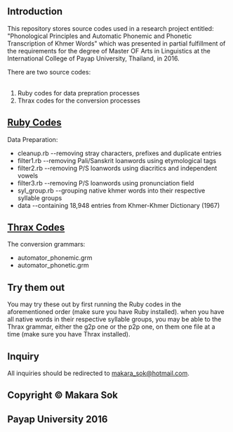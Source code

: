 <h2>Introduction</h2>
<p>This repository stores source codes used in a research project entitled: "Phonological Principles and Automatic Phonemic and Phonetic Transcription of Khmer Words" which was presented in partial fulfillment of the requirements for the degree of Master OF Arts in Linguistics at the International College of Payap University, Thailand, in 2016.</p>

There are two source codes:
    <ol>     
        <li>Ruby codes for data prepration processes</li>
        <li>Thrax codes for the conversion processes</li>
    </ol> 

    
<h2><a href="https://www.ruby-lang.org/en/">Ruby Codes</a></h2>
Data Preparation:
    <ul>     
        <li>cleanup.rb --removing stray characters, prefixes and duplicate entries</li>
        <li>filter1.rb --removing Pali/Sanskrit loanwords using etymological tags</li>
        <li>filter2.rb --removing P/S loanwords using diacritics and independent vowels</li>
        <li>filter3.rb --removing P/S loanwords using pronunciation field</li>
        <li>syl_group.rb --grouping native khmer words into their respective syllable groups</li>
        <li>data --containing 18,948 entries from Khmer-Khmer Dictionary (1967)</li>
    </ul> 

<h2><a href="http://openfst.cs.nyu.edu/twiki/bin/view/GRM/ThraxQuickTour">Thrax Codes</a></h2>
The conversion grammars:
    <ul>     
        <li>automator_phonemic.grm</li>
        <li>automator_phonetic.grm</li>
    </ul> 
    
<h2>Try them out</h2>
You may try these out by first running the Ruby codes in the aforementioned order (make sure you have Ruby installed). 
when you have all native words in their respective syllable groups, you may be able to the Thrax grammar, either the g2p one or the p2p one, on them one file at a time (make sure you have Thrax installed).

<h2>Inquiry</h2>

All inquiries should be redirected to <a href="mailto:makara_sok@hotmail.com">makara_sok@hotmail.com</a>.

<h2>Copyright &copy; Makara Sok</h2>
<h2>Payap University 2016</h2>